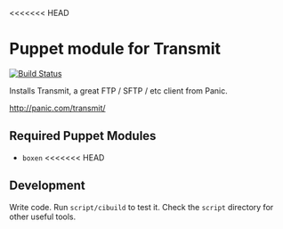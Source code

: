 <<<<<<< HEAD
# Puppet module for Transmit

[![Build Status](https://travis-ci.org/boxen/puppet-transmit.png)](https://travis-ci.org/boxen/puppet-transmit)

Installs Transmit, a great FTP / SFTP / etc client from Panic.

http://panic.com/transmit/

## Required Puppet Modules

* `boxen`
<<<<<<< HEAD

## Development

Write code. Run `script/cibuild` to test it. Check the `script` directory for other useful tools.
